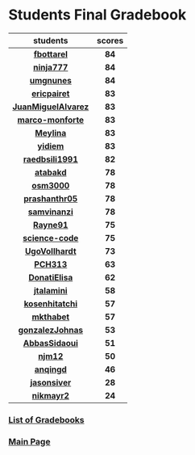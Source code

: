 # Students Final Gradebook

| students | scores |
| :---: | :---: |
| [**fbottarel**](https://github.com/fbottarel) | **84** |
| [**ninja777**](https://github.com/ninja777) | **84** |
| [**umgnunes**](https://github.com/umgnunes) | **84** |
| [**ericpairet**](https://github.com/ericpairet) | **83** |
| [**JuanMiguelAlvarez**](https://github.com/JuanMiguelAlvarez) | **83** |
| [**marco-monforte**](https://github.com/marco-monforte) | **83** |
| [**Meylina**](https://github.com/Meylina) | **83** |
| [**yidiem**](https://github.com/yidiem) | **83** |
| [**raedbsili1991**](https://github.com/raedbsili1991) | **82** |
| [**atabakd**](https://github.com/atabakd) | **78** |
| [**osm3000**](https://github.com/osm3000) | **78** |
| [**prashanthr05**](https://github.com/prashanthr05) | **78** |
| [**samvinanzi**](https://github.com/samvinanzi) | **78** |
| [**Rayne91**](https://github.com/Rayne91) | **75** |
| [**science-code**](https://github.com/science-code) | **75** |
| [**UgoVollhardt**](https://github.com/UgoVollhardt) | **73** |
| [**PCH313**](https://github.com/PCH313) | **63** |
| [**DonatiElisa**](https://github.com/DonatiElisa) | **62** |
| [**jtalamini**](https://github.com/jtalamini) | **58** |
| [**kosenhitatchi**](https://github.com/kosenhitatchi) | **57** |
| [**mkthabet**](https://github.com/mkthabet) | **57** |
| [**gonzalezJohnas**](https://github.com/gonzalezJohnas) | **53** |
| [**AbbasSidaoui**](https://github.com/AbbasSidaoui) | **51** |
| [**njm12**](https://github.com/njm12) | **50** |
| [**anqingd**](https://github.com/anqingd) | **46** |
| [**jasonsiver**](https://github.com/jasonsiver) | **28** |
| [**nikmayr2**](https://github.com/nikmayr2) | **24** |

### [List of Gradebooks](./gradebook.md)

### [Main Page](./README.md)
